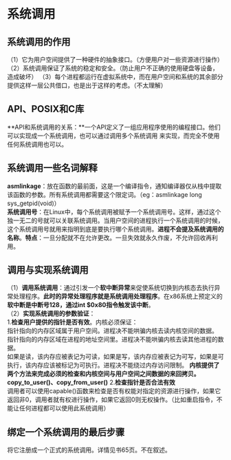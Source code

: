# 系统调用  
## 系统调用的作用  
（1）它为用户空间提供了一种硬件的抽象接口。（方便用户对一些资源进行操作）
（2）系统调用保证了系统的稳定和安全。（防止用户不正确的使用硬盘等设备，造成破坏）
（3）每个进程都运行在虚拟系统中，而在用户空间和系统的其余部分提供这样一层公共借口，也是出于这样的考虑。（不太理解）
## API、POSIX和C库
**API和系统调用的关系：**一个API定义了一组应用程序使用的编程接口。他们可以实现成一个系统调用，也可以通过调用多个系统调用 来实现，而完全不使用任何系统调用也可以。  
## 系统调用一些名词解释  
**asmlinkage**：放在函数的最前面，这是一个编译指令，通知编译器仅从栈中提取该函数的参数。所有系统调用都需要这个限定词。（eg：asmlinkage long sys_getpid(void)）  
**系统调用号**：在Linux中，每个系统调用被赋予一个系统调用号。这样，通过这个独一无二的号就可以关联系统调用。当用户空间的进程执行一个系统调用的时候，这个系统调用号就用来指明到底是要执行哪个系统调用。**进程不会提及系统调用的名称**。**特点**：一旦分配就不在允许更改。一旦失效就永久作废，不允许回收再利用。   
## 调用与实现系统调用  
（1）**调用系统调用**：通过引发一个**软中断异常**来促使系统切换到内核态去执行异常处理程序。**此时的异常处理程序就是系统调用处理程序**。在x86系统上预定义的**软中断是中断号128，通过int $0x80指令触发该中断**。  
（2）**实现系统调用的参数验证**：  
1.**检查用户提供的指针是否有效**。内核必须保证：  
指针指向的内存区域属于用户空间。进程决不能哄骗内核去读内核空间的数据。  
指针指向的内存区域在进程的地址空间里。进程决不能哄骗内核去读其他进程的数据。  
如果是读，该内存应被表记为可读，如果是写，该内存应被表记为可写，如果是可执行，该内存应该被标记为可执行。进程决不能绕过内存访问限制。
**内核提供了两个方法来完成必须的检查和内核空间与用户空间之间数据的来回拷贝。copy_to_user()、copy_from_user()**
2.**检查指针是否合法有效**  
调用者可以使用capable()函数来检查是否有权能对指定的资源进行操作，如果它返回非0，调用者就有权进行操作，如果它返回0则无权操作。（比如重启指令，不能让任何进程都可以使用此系统调用）   
## 绑定一个系统调用的最后步骤  
将它注册成一个正式的系统调用。详情见书65页。不在叙述。
